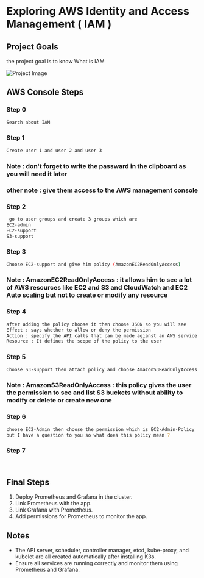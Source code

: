 # Exploring AWS Identity and Access Management ( IAM )

## Project Goals
the project goal is to know What is IAM 

![Project Image](https://github.com/fadykaram88/Senior-1-/blob/main/1594668243636.png?raw=true)

## AWS Console Steps  

### Step 0  
```bash
Search about IAM  
```
### Step 1  
```bash
Create user 1 and user 2 and user 3 
```
### Note : don't forget to write the passward in the clipboard as you will need it later 
### other note : give them access to the AWS management console 

### Step 2  
```bash
 go to user groups and create 3 groups which are
EC2-admin
EC2-support
S3-support
```

### Step 3  
```bash
Choose EC2-support and give him policy (AmazonEC2ReadOnlyAccess)
```
### Note : AmazonEC2ReadOnlyAccess : it allows him to see a lot of AWS resources like EC2 and S3 and CloudWatch and EC2 Auto scaling  but not to create or modify any resource

### Step 4  
```bash
after adding the policy choose it then choose JSON so you will see
Effect : says whether to allow or deny the permission
Action : specify the API calls that can be made agianst an AWS service
Resource : It defines the scope of the policy to the user 
```
### Step 5 
```bash
Choose S3-support then attach policy and choose AmazonS3ReadOnlyAccess
```
### Note : AmazonS3ReadOnlyAccess : this policy gives the user the permission to see and list S3 buckets without ability to modify or delete or create new one 

### Step 6 
```bash
choose EC2-Admin then choose the permission which is EC2-Admin-Policy
but I have a question to you so what does this policy mean ?
```
### Step 7 
```bash
 
```


## Final Steps
1. Deploy Prometheus and Grafana in the cluster.
2. Link Prometheus with the app.
3. Link Grafana with Prometheus.
4. Add permissions for Prometheus to monitor the app.

## Notes
- The API server, scheduler, controller manager, etcd, kube-proxy, and kubelet are all created automatically after installing K3s.
- Ensure all services are running correctly and monitor them using Prometheus and Grafana.
